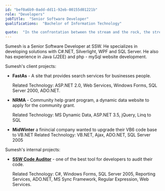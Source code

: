 ```yaml
---
id: "bef0a6b9-0add-dd11-92eb-00155d01221b"
role: "Developers"
jobTitle:  "Senior Software Developer"
qualifications:  "Bachelor of Information Technology"

quote:  "In the confrontation between the stream and the rock, the stream always wins - not through strength, but through persistence. - Budda"
---
```


Sumesh is a Senior Software Developer at SSW. He specializes in developing solutions with C#.NET, Silverlight, WPF and SQL Server. He also has experience in Java (J2EE) and php - mySql website development.  

Sumesh's client projects:  

*   **FastAs** - A site that provides search services for businesses people.  

    Related Technology: ASP.NET 2.0, Web Services, Windows Forms, SQL Server 2000, ADO.NET.
*   **NRMA** - Community help grant program, a dynamic data website to apply for the community grant.  

    Related Technology: MS Dynamic Data, ASP.NET 3.5, jQuery, Linq to SQL
*   **MidWinter** a finincial company wanted to upgrade their VB6 code base to VB.NET Related Technology: VB.NET, Ajax, ADO.NET, SQL Server 2005

Sumesh's internal projects: 

*   **[SSW Code Auditor](https://www.ssw.com.au/ssw/codeauditor/)** - one of the best tool for developers to audit their code.  

    Related Technology: C#, Windows Forms, SQL Server 2005, Reporting Services, ADO.NET, MS Sync Framework, Regular Expression, Web Services.
